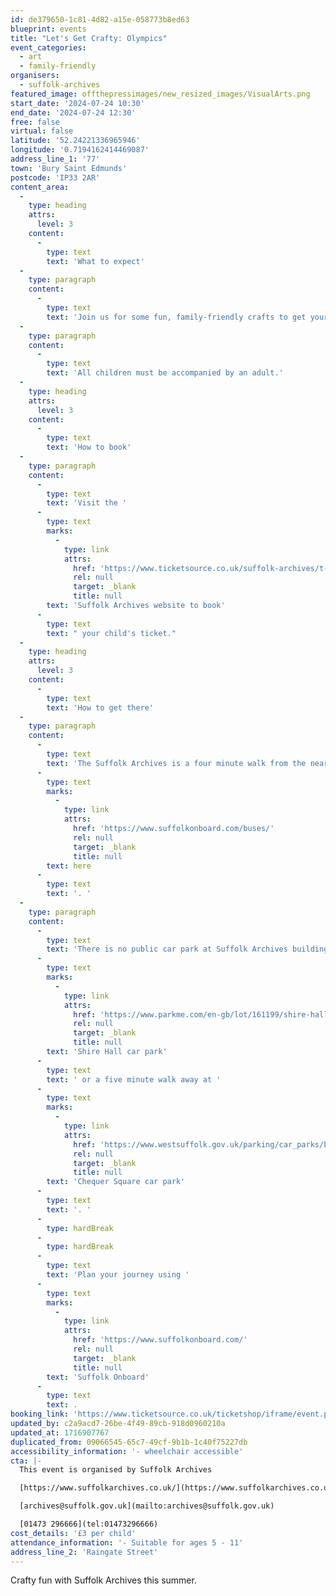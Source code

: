 ```yaml
---
id: de379650-1c81-4d82-a15e-058773b8ed63
blueprint: events
title: "Let's Get Crafty: Olympics"
event_categories:
  - art
  - family-friendly
organisers:
  - suffolk-archives
featured_image: offthepressimages/new_resized_images/VisualArts.png
start_date: '2024-07-24 10:30'
end_date: '2024-07-24 12:30'
free: false
virtual: false
latitude: '52.24221336965946'
longitude: '0.7194162414469087'
address_line_1: '77'
town: 'Bury Saint Edmunds'
postcode: 'IP33 2AR'
content_area:
  -
    type: heading
    attrs:
      level: 3
    content:
      -
        type: text
        text: 'What to expect'
  -
    type: paragraph
    content:
      -
        type: text
        text: 'Join us for some fun, family-friendly crafts to get yourselves Olympic-ready.'
  -
    type: paragraph
    content:
      -
        type: text
        text: 'All children must be accompanied by an adult.'
  -
    type: heading
    attrs:
      level: 3
    content:
      -
        type: text
        text: 'How to book'
  -
    type: paragraph
    content:
      -
        type: text
        text: 'Visit the '
      -
        type: text
        marks:
          -
            type: link
            attrs:
              href: 'https://www.ticketsource.co.uk/suffolk-archives/t-xmxjkpn'
              rel: null
              target: _blank
              title: null
        text: 'Suffolk Archives website to book'
      -
        type: text
        text: " your child's ticket."
  -
    type: heading
    attrs:
      level: 3
    content:
      -
        type: text
        text: 'How to get there'
  -
    type: paragraph
    content:
      -
        type: text
        text: 'The Suffolk Archives is a four minute walk from the nearest bus stop - see the latest bus timetables '
      -
        type: text
        marks:
          -
            type: link
            attrs:
              href: 'https://www.suffolkonboard.com/buses/'
              rel: null
              target: _blank
              title: null
        text: here
      -
        type: text
        text: '. '
  -
    type: paragraph
    content:
      -
        type: text
        text: 'There is no public car park at Suffolk Archives building in Bury St Edmunds. The neatest disabled parking space is available next to the building and accessible through the old car park from Swan Lane. The nearest car park is a two minute walk away at the '
      -
        type: text
        marks:
          -
            type: link
            attrs:
              href: 'https://www.parkme.com/en-gb/lot/161199/shire-hall-bury-st-edmunds-uk'
              rel: null
              target: _blank
              title: null
        text: 'Shire Hall car park'
      -
        type: text
        text: ' or a five minute walk away at '
      -
        type: text
        marks:
          -
            type: link
            attrs:
              href: 'https://www.westsuffolk.gov.uk/parking/car_parks/bse_car_parks/chequer-square-car-park.cfm'
              rel: null
              target: _blank
              title: null
        text: 'Chequer Square car park'
      -
        type: text
        text: '. '
      -
        type: hardBreak
      -
        type: hardBreak
      -
        type: text
        text: 'Plan your journey using '
      -
        type: text
        marks:
          -
            type: link
            attrs:
              href: 'https://www.suffolkonboard.com/'
              rel: null
              target: _blank
              title: null
        text: 'Suffolk Onboard'
      -
        type: text
        text: .
booking_link: 'https://www.ticketsource.co.uk/ticketshop/iframe/event.php?eventhash=e-qlqjkp&target='
updated_by: c2a9acd7-26be-4f49-89cb-918d0960210a
updated_at: 1716907767
duplicated_from: 09066545-65c7-49cf-9b1b-1c40f75227db
accessibility_information: '- wheelchair accessible'
cta: |-
  This event is organised by Suffolk Archives

  [https://www.suffolkarchives.co.uk/](https://www.suffolkarchives.co.uk/)

  [archives@suffolk.gov.uk](mailto:archives@suffolk.gov.uk)

  [01473 296666](tel:01473296666)
cost_details: '£3 per child'
attendance_information: '- Suitable for ages 5 - 11'
address_line_2: 'Raingate Street'
---
```

Crafty fun with Suffolk Archives this summer.